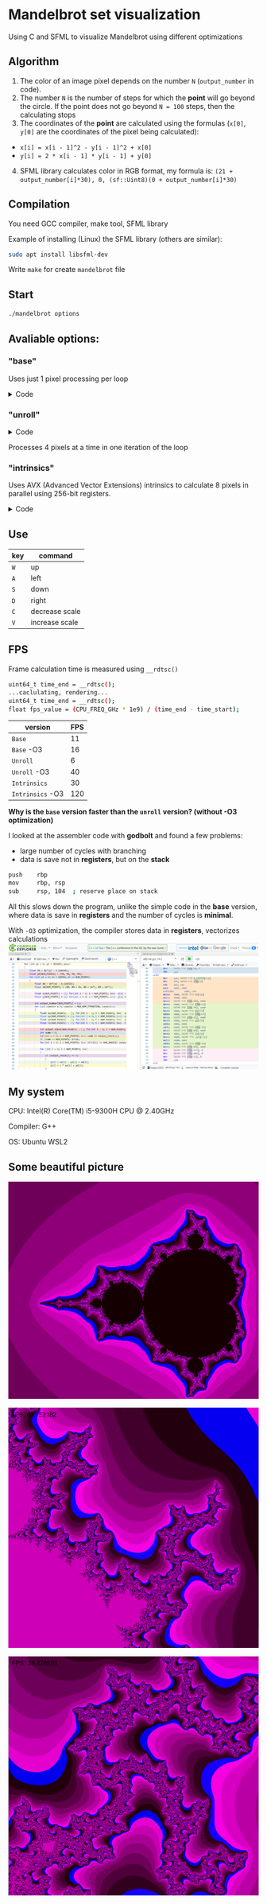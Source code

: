 # **Mandelbrot set visualization**
Using C and SFML to visualize Mandelbrot using different optimizations

## Algorithm

1. The color of an image pixel depends on the number `N` (`output_number` in code).
2. The number `N` is the number of steps for which the **point** will go beyond the circle. If the point does not go beyond `N = 100` steps, then the calculating stops
3. The coordinates of the **point** are calculated using the formulas (`x[0]`, `y[0]` are the coordinates of the pixel being calculated):
* `x[i] = x[i - 1]^2 - y[i - 1]^2 + x[0]`
* `y[i] = 2 * x[i - 1] * y[i - 1] + y[0]`
4. SFML library calculates color in RGB format, my formula is:
  `(21 + output_number[i]*30), 0, (sf::Uint8)(0 + output_number[i]*30)`

## Compilation  
You need GCC compiler, make tool, SFML library

Example of installing (Linux) the SFML library (others are similar):
``` bash
sudo apt install libsfml-dev
```
Write ```make``` for create ```mandelbrot``` file

## Start
``` bash
./mandelbrot options
```
## Avaliable options:
### **"base"**

Uses just 1 pixel processing per loop
<details>
<summary> Code</summary>

```bash
void calculating_base(sf::Image* image)
{
    for (int yi = 0; yi < HEIGHT; yi++)
    {
        float Y0 = dy*(yi - Y_CENTER);
        for (int xi = 0; xi < WIDTH; xi++)
        {
            float X0 = dx*(xi - X_CENTER);

            float x = X0;
            float y = Y0;

            int output_number = 0;
            for (int counter = 0; counter < MAX_NUM_ITERATION; counter++)
            {
                float x2 = x  *  x;
                float xy = x  *  y;
                float y2 = y  *  y;
                float r2= x2 +  y2;

                int output_check = 0;
                if(r2 >= MAX_RADIUS) output_check = 1;

                if (output_check == 1) break;
                if(r2 <= MAX_RADIUS) output_number++;

                if (output_check == 0)
                {
                    x = x2 - y2 + X0;
                    y = 2 * xy + Y0;
                }

                set_color(image, xi, yi, output_number);
            }
        }
    }
}
```
</details> 

### **"unroll"**
<details>
<summary> Code</summary>
  
```bash
for (int yi = 0; yi < HEIGHT; yi++)
    {
        float Y0 = dy*(yi - Y_CENTER);
        float y0[NUM_POINTS] = {Y0, Y0, Y0, Y0};
        for (int xi = 0; xi < WIDTH; xi += NUM_POINTS)
        {
            float X0 = dx*(xi - X_CENTER);
            float x0[NUM_POINTS] = {X0, X0 + dx, X0 + dx*2, X0 + dx*3};

            float x[NUM_POINTS] = {}; for(int i = 0; i < NUM_POINTS; i++)  x[i] = x0[i];
            float y[NUM_POINTS] = {}; for(int i = 0; i < NUM_POINTS; i++)  y[i] = y0[i];

            int output_number[NUM_POINTS] = {};
            for (int counter = 0; counter < MAX_NUM_ITERATION; counter++)
            {
                float x2[NUM_POINTS] = {}; for(int i = 0; i < NUM_POINTS; i++)  x2[i] = x[i]  *  x[i];
                float xy[NUM_POINTS] = {}; for(int i = 0; i < NUM_POINTS; i++)  xy[i] = x[i]  *  y[i];
                float y2[NUM_POINTS] = {}; for(int i = 0; i < NUM_POINTS; i++)  y2[i] = y[i]  *  y[i];
                float r2[NUM_POINTS] = {}; for(int i = 0; i < NUM_POINTS; i++)  r2[i] = x2[i] +  y2[i];

                int output_check[NUM_POINTS] = {}; for(int i = 0; i < NUM_POINTS; i++) if(r2[i] >= MAX_RADIUS) output_check[i] = 1;
                int summ = 0;
                for(int i = 0; i < NUM_POINTS; i++) summ += output_check[i];
                if (summ == NUM_POINTS) break;
                for(int i = 0; i < NUM_POINTS; i++) if(r2[i] <= MAX_RADIUS) output_number[i]++;

                for (int i = 0; i < NUM_POINTS; i++)
                {
                    if (output_check[i] == 0)
                    {
                        x[i] = x2[i] - y2[i] + x0[i];
                        y[i] = 2 * xy[i] + y0[i];
                    }
                }
            }
            for(int i = 0; i < 4; i++)
            {
                set_color(image, xi+i, yi, output_number[i]);
            }
        }
    }
```
</details>
  
Processes 4 pixels at a time in one iteration of the loop
### **"intrinsics"**

Uses AVX (Advanced Vector Extensions) intrinsics to calculate 8 pixels in parallel using 256-bit registers. 

<details>
<summary> Code</summary>
                 
```bash
 __m256 index    =  _mm256_setr_ps(0.0, 1.0, 2.0, 3.0, 4.0, 5.0, 6.0, 7.0);
    __m256 dx_array =  _mm256_set1_ps(dx);
    __m256 offset   =  _mm256_mul_ps(dx_array, index);
    __m256 r2_max   =  _mm256_set1_ps(MAX_RADIUS*MAX_RADIUS);
    for (int yi = 0; yi < HEIGHT; yi++)
    {
        float Y0 = dy*(yi - Y_CENTER);
        __m256 y0 =  _mm256_set1_ps(Y0);
        for (int xi = 0; xi < WIDTH; xi += 8)
        {
            float X0 = dx*(xi - X_CENTER);
            __m256 X0_array = _mm256_set1_ps(X0);
            __m256 x0 = _mm256_add_ps(X0_array, offset);

            __m256 y = y0;
            __m256 x = x0;

           alignas(32) float output_number[8] = {};
            __m256 output_number_intrinsics = _mm256_setzero_ps();
            for (int counter = 0; counter < MAX_NUM_ITERATION; counter++)
            {

                __m256 x2 =  _mm256_mul_ps(x, x);
                __m256 xy =  _mm256_mul_ps(x, y);
                __m256 y2 =  _mm256_mul_ps(y, y);
                __m256 r2 =  _mm256_add_ps(x2, y2);

                __m256 cmp_mask   = _mm256_cmp_ps(r2, r2_max, _CMP_LT_OS);

                if (_mm256_testz_ps(cmp_mask, cmp_mask)) break;

               __m256 ones_array = _mm256_set1_ps(1);
               __m256 result = _mm256_and_ps(cmp_mask, ones_array);

                output_number_intrinsics = _mm256_add_ps(output_number_intrinsics, result);

                x = _mm256_sub_ps(x2, y2);
                x = _mm256_add_ps(x, x0);
                y = _mm256_add_ps(xy, xy);
                y = _mm256_add_ps(y, y0);

            }
            _mm256_store_ps(output_number, output_number_intrinsics);
            for(int i = 0; i < 8; i++)
            {
                set_color(image, xi+i, yi, output_number[i]);
            }
        }
    }
```
</details>

## Use

| key                                |  command       |
|------------------------------------|----------------|
| `W`                                |   up           |                                       
| `A`                                | left           |  
| `S`                                | down           |                                       
| `D`                                | right          |
| `C`                                | decrease scale |                                          
| `V`                                | increase scale |

## FPS

Frame calculation time is measured using ```__rdtsc()```
```bash
uint64_t time_end = __rdtsc();
...caclulating, rendering...
uint64_t time_end = __rdtsc();
float fps_value = (CPU_FREQ_GHz * 1e9) / (time_end - time_start);
```
  
| version                            |  FPS |
|------------------------------------|------|
| `Base`                             | 11   |                                       
| `Base`       -O3                   | 16   |  
| `Unroll`                           | 6    |                                       
| `Unroll`     -O3                   | 40   |
| `Intrinsics`                       | 30   |                                          
| `Intrinsics` -O3                   | 120  |

**Why is the `base` version faster than the `unroll` version? (without -O3 optimization)**

I looked at the assembler code with **godbolt** and found a few problems:

* large number of cycles with branching
* data is save not in **registers**, but on the **stack**
```bash
push    rbp
mov     rbp, rsp
sub     rsp, 104  ; reserve place on stack
```
All this slows down the program, unlike the simple code in the **base** version, where data is save in **registers** and the number of cycles is **minimal**.

With `-O3` optimization, the compiler stores data in **registers**, vectorizes calculations
![Mandelbrot Picture1](mandelbrot_image/god_bolt_mandelbrot.png)

## My system
CPU: Intel(R) Core(TM) i5-9300H CPU @ 2.40GHz

Compiler: G++

OS: Ubuntu WSL2

## Some beautiful picture

![Mandelbrot Picture1](mandelbrot_image/m1.png)

![Mandelbrot Picture2](mandelbrot_image/m2.png)

![Mandelbrot Picture3](mandelbrot_image/m3.png)
